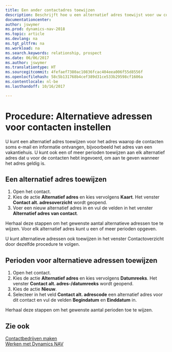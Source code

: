 ```yaml
---
title: Een ander contactadres toewijzen
description: Beschrijft hoe u een alternatief adres toewijst voor uw contactpersonen of prospects, waar ze soms informatie toegestuurd krijgen.
documentationcenter: 
author: jswymer
ms.prod: dynamics-nav-2018
ms.topic: article
ms.devlang: na
ms.tgt_pltfrm: na
ms.workload: na
ms.search.keywords: relationship, prospect
ms.date: 06/06/2017
ms.author: jswymer
ms.translationtype: HT
ms.sourcegitcommit: 4fefaef7380ac10836fcac404eea006f55d8556f
ms.openlocfilehash: 58c5b131768b4cef389d31ce533b29598cf1606a
ms.contentlocale: nl-be
ms.lasthandoff: 10/16/2017

---
```

# <a name="how-to-set-up-alternative-addresses-for-contacts"></a>Procedure: Alternatieve adressen voor contacten instellen
U kunt een alternatief adres toewijzen voor het adres waarop de contacten soms e-mail en informatie ontvangen, bijvoorbeeld het adres van een vakantiehuis. U kunt ook een of meer perioden toewijzen aan elk alternatief adres dat u voor de contacten hebt ingevoerd, om aan te geven wanneer het adres geldig is.

## <a name="to-assign-an-alternate-address"></a>Een alternatief adres toewijzen
1. Open het contact.
2. Kies de actie **Alternatief adres** en kies vervolgens **Kaart**. Het venster **Contact alt. adresoverzicht** wordt geopend.
3. Voer een nieuw alternatief adres in en vul de velden in het venster **Alternatief adres van contact**.

Herhaal deze stappen om het gewenste aantal alternatieve adressen toe te wijzen. Voor elk alternatief adres kunt u een of meer perioden opgeven.

U kunt alternatieve adressen ook toewijzen in het venster Contactoverzicht door dezelfde procedure te volgen.

## <a name="to-assign-an-alternate-address-date-range"></a>Perioden voor alternatieve adressen toewijzen
1. Open het contact.
2. Kies de actie **Alternatief adres** en kies vervolgens **Datumreeks**. Het venster **Contact alt. adres-/datumreeks** wordt geopend.
3. Kies de actie **Nieuw**.
4. Selecteer in het veld **Contact alt. adrescode** een alternatief adres voor dit contact en vul de velden **Begindatum** en **Einddatum** in.

Herhaal deze stappen om het gewenste aantal perioden toe te wijzen.

## <a name="see-also"></a>Zie ook
[Contactbedrijven maken](marketing-create-contact-companies.md)  
[Werken met Dynamics NAV](ui-work-product.md)


